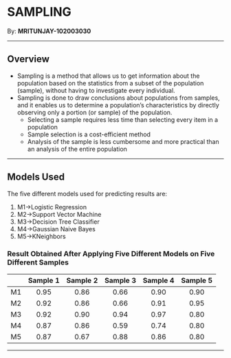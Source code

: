 # SAMPLING
By: **MRITUNJAY-102003030**
- - - - - - - - - - - - - - - - - - - - - - - - - - - - - - - - - - - - - - - - - - - - - - - - - - - - - - - - - - - - - - - - - - - - - - - - - - - - - - - - - - - - -
## Overview
* Sampling is a method that allows us to get information about the population based on the statistics from a subset of the population (sample), without having to investigate every individual.
* Sampling is done to draw conclusions about populations from samples, and it enables us to determine a population’s characteristics by directly observing only a portion (or sample) of the population. 
  * Selecting a sample requires less time than selecting every item in a population
  * Sample selection is a cost-efficient method
  * Analysis of the sample is less cumbersome and more practical than an analysis of the entire population
- - - - - - - - - - - - - - - - - - - - - - - - - - - - - - - - - - - - - - - - - - - - - - - - - - - - - - - - - - - - - - - - - - - - - - - - - - - - - - - - - - - - -
## **Models Used**
The five different models used for predicting results are:
1. M1->Logistic Regression
2. M2->Support Vector Machine
3. M3->Decision Tree Classifier
4. M4->Gaussian Naive Bayes
5. M5->KNeighbors

### Result Obtained After Applying Five Different Models on Five Different Samples 

  ||Sample 1|Sample 2|Sample 3|Sample 4|Sample 5|
  | :----: |:--------------------:|:------------:|:------------:|:---------------:|:---------------:|
  | M1 | 0.95 | 0.86 | 0.66 | 0.90 | 0.90 |
  | M2 | 0.92 | 0.86  | 0.66 | 0.91 | 0.95 |
  | M3 | 0.92 | 0.90 | 0.94 | 0.97 | 0.80 |
  | M4 | 0.87 | 0.86  | 0.59 | 0.74 | 0.80 | 
  | M5 | 0.87 | 0.67 | 0.88 | 0.86 | 0.80 | 
- - - - - - - - - - - - - - - - - - - - - - - - - - - - - - - - - - - - - - - - - - - - - - - - - - - - - - - - - - - - - - - - - - - - - - - - - - - - - - - - - - - - -
             
